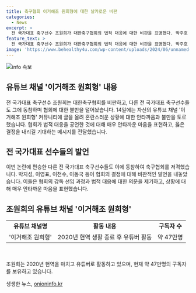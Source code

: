 ```yaml
---
title: 축구협회 이거해조 원희형에 대한 날카로운 비판
categories:
  - News
excerpt: >
  전 국가대표 축구선수 조원희가 대한축구협회의 법적 대응에 대한 비판을 표명했다. 박주호 전력강화위원에 대한 협회의 대응으로 이에 대한 의견을 내는 전 국가대표 축구선수들과 함께 그의 유튜브 채널을 통해 이를 밝히고 있다. 조원희는 축구협회의 결정에 대해 안타까운 마음을 표현하며, 정확하고 확실한 답변을 요구하고 있다. 또한, 다른 전 국가대표 선수들도 축구협회에 대한 비판을 퍼뜨리고 있다. 유튜브를 통해 이를 밝힌 박주호는 협회에 대한 비밀 유지 서약을 어겼다며 법적 대응을 받을 것으로 알려졌다. 함께 자세히 알아보자.
feature_text: >
  전 국가대표 축구선수 조원희가 대한축구협회의 법적 대응에 대한 비판을 표명했다. 박주호 전력강화위원에 대한 협회의 대응으로 이에 대한 의견을 내는 전 국가대표 축구선수들과 함께 그의 유튜브 채널을 통해 이를 밝히고 있다. 조원희는 축구협회의 결정에 대해 안타까운 마음을 표현하며, 정확하고 확실한 답변을 요구하고 있다. 또한, 다른 전 국가대표 선수들도 축구협회에 대한 비판을 퍼뜨리고 있다. 유튜브를 통해 이를 밝힌 박주호는 협회에 대한 비밀 유지 서약을 어겼다며 법적 대응을 받을 것으로 알려졌다. 함께 자세히 알아보자.
image: 'https://www.behealthy4u.com/wp-content/uploads/2024/06/unnamed-file.png'
---
```


<p><img src="https://www.behealthy4u.com/wp-content/uploads/2024/06/unnamed-file.png" alt="info 속보" /></p>

<h2>유튜브 채널 '이거해조 원희형' 내용</h2>

<p data-ke-size="size16">전 국가대표 축구선수 조원희는 대한축구협회를 비판하고, 다른 전 국가대표 축구선수들도 그에 동참하며 협회에 대한 불만을 털어놨습니다. 14일에는 자신의 유튜브 채널 '이거해조 원희형' 커뮤니티에 글을 올려 혼란스러운 상황에 대한 안타까움과 불만을 토로했습니다. 협회가 법적 대응을 공언한 것에 대해 매우 안타까운 마음을 표현하고, 옳은 결정을 내리길 기대하는 메시지를 전달했습니다.</p>

<h2>전 국가대표 선수들의 발언</h2>

<p data-ke-size="size16">이번 논란에 편승한 다른 전 국가대표 축구선수들도 이에 동참하여 축구협회를 저격했습니다. 박지성, 이영표, 이천수, 이동국 등이 협회의 결정에 대해 비판적인 발언을 내놓았습니다. 이들은 협회의 감독 선임 과정과 법적 대응에 대한 의문을 제기하고, 상황에 대해 매우 안타까운 마음을 표현했습니다.</p>

<h2>조원희의 유튜브 채널 '이거해조 원희형'</h2>

<table>
    <tr>
        <td style="text-align: center; height: 17px;"><b>유튜브 채널명</b></td>
        <td style="text-align: center; height: 17px;"><b>활동 내용</b></td>
        <td style="text-align: center; height: 17px;"><b>구독자 수</b></td>
    </tr>
    <tr>
        <td style="text-align: center; height: 17px;">'이거해조 원희형'</td>
        <td style="text-align: center; height: 17px;">2020년 현역 생활 종료 후 유튜버 활동</td>
        <td style="text-align: center; height: 17px;">약 47만명</td>
    </tr>
</table>

<p data-ke-size="size16">&nbsp;</p>

<p data-ke-size="size16">조원희는 2020년 현역을 마치고 유튜버로 활동하고 있으며, 현재 약 47만명의 구독자를 보유하고 있습니다.</p>
생생한 뉴스, <a href="https://onioninfo.kr" rel="dofollow">onioninfo.kr</a>


